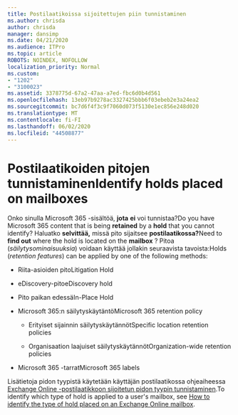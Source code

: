 ```yaml
---
title: Postilaatikoissa sijoitettujen piin tunnistaminen
ms.author: chrisda
author: chrisda
manager: dansimp
ms.date: 04/21/2020
ms.audience: ITPro
ms.topic: article
ROBOTS: NOINDEX, NOFOLLOW
localization_priority: Normal
ms.custom:
- "1202"
- "3100023"
ms.assetid: 3378775d-67a2-47aa-a7ed-fbc6d0b4d561
ms.openlocfilehash: 13eb97b9278ac3327425bbb6f03ebeb2e3a24ea2
ms.sourcegitcommit: bc7d6f4f3c9f7060d073f5130e1ec856e248d020
ms.translationtype: MT
ms.contentlocale: fi-FI
ms.lasthandoff: 06/02/2020
ms.locfileid: "44508877"
---
```

# <a name="identify-holds-placed-on-mailboxes"></a><span data-ttu-id="1c6f7-102">Postilaatikoiden pitojen tunnistaminen</span><span class="sxs-lookup"><span data-stu-id="1c6f7-102">Identify holds placed on mailboxes</span></span>

<span data-ttu-id="1c6f7-103">Onko sinulla Microsoft 365 -sisältöä, **jota** **ei** voi tunnistaa?</span><span class="sxs-lookup"><span data-stu-id="1c6f7-103">Do you have Microsoft 365 content that is being **retained** by a **hold** that you cannot identify?</span></span> <span data-ttu-id="1c6f7-104">Haluatko **selvittää,** missä pito sijaitsee **postilaatikossa?**</span><span class="sxs-lookup"><span data-stu-id="1c6f7-104">Need to **find out** where the hold is located on the **mailbox** ?</span></span> <span data-ttu-id="1c6f7-105">Pitoa (*säilytysominaisuuksia*) voidaan käyttää jollakin seuraavista tavoista:</span><span class="sxs-lookup"><span data-stu-id="1c6f7-105">Holds (*retention features*) can be applied by one of the following methods:</span></span>
  
- <span data-ttu-id="1c6f7-106">Riita-asioiden pito</span><span class="sxs-lookup"><span data-stu-id="1c6f7-106">Litigation Hold</span></span>

- <span data-ttu-id="1c6f7-107">eDiscovery-pito</span><span class="sxs-lookup"><span data-stu-id="1c6f7-107">eDiscovery hold</span></span>

- <span data-ttu-id="1c6f7-108">Pito paikan edessä</span><span class="sxs-lookup"><span data-stu-id="1c6f7-108">In-Place Hold</span></span>

- <span data-ttu-id="1c6f7-109">Microsoft 365:n säilytyskäytäntö</span><span class="sxs-lookup"><span data-stu-id="1c6f7-109">Microsoft 365 retention policy</span></span> 

  - <span data-ttu-id="1c6f7-110">Erityiset sijainnin säilytyskäytännöt</span><span class="sxs-lookup"><span data-stu-id="1c6f7-110">Specific location retention policies</span></span>

  - <span data-ttu-id="1c6f7-111">Organisaation laajuiset säilytyskäytännöt</span><span class="sxs-lookup"><span data-stu-id="1c6f7-111">Organization-wide retention policies</span></span>

- <span data-ttu-id="1c6f7-112">Microsoft 365 -tarrat</span><span class="sxs-lookup"><span data-stu-id="1c6f7-112">Microsoft 365 labels</span></span>

<span data-ttu-id="1c6f7-113">Lisätietoja pidon tyypistä käytetään käyttäjän postilaatikossa ohjeaiheessa [Exchange Online -postilaatikkoon sijoitetun pidon tyypin tunnistaminen](https://docs.microsoft.com/microsoft-365/compliance/identify-a-hold-on-an-exchange-online-mailbox).</span><span class="sxs-lookup"><span data-stu-id="1c6f7-113">To identify which type of hold is applied to a user's mailbox, see [How to identify the type of hold placed on an Exchange Online mailbox](https://docs.microsoft.com/microsoft-365/compliance/identify-a-hold-on-an-exchange-online-mailbox).</span></span>
